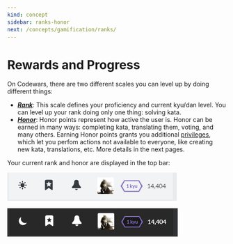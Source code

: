 ```yaml
---
kind: concept
sidebar: ranks-honor
next: /concepts/gamification/ranks/
---
```


# Rewards and Progress

On Codewars, there are two different scales you can level up by doing different things:

- [**_Rank_**](/concepts/gamification/ranks/): This scale defines your proficiency and current kyu/dan level. You can level up your rank doing only one thing: solving kata.
- [**_Honor_**](/concepts/gamification/honor/): Honor points represent how active the user is. Honor can be earned in many ways: completing kata, translating them, voting, and many others. Earning Honor points grants you additional [privileges](/concepts/gamification/privileges/), which let you perfom actions not available to everyone, like creating new kata, translations, etc. More details in the next pages.

Your current rank and honor are displayed in the top bar:

<div class="block dark:hidden">

![top bar](./img/top-bar_light.png)

</div>
<div class="hidden dark:block">

![top bar](./img/top-bar_dark.png)

</div>
